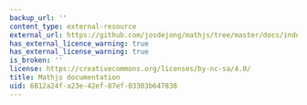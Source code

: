 ```yaml
---
backup_url: ''
content_type: external-resource
external_url: https://github.com/josdejong/mathjs/tree/master/docs/index.md
has_external_licence_warning: true
has_external_license_warning: true
is_broken: ''
license: https://creativecommons.org/licenses/by-nc-sa/4.0/
title: Mathjs documentation
uid: 6812a24f-a23e-42ef-87ef-03303b647838
---
```

